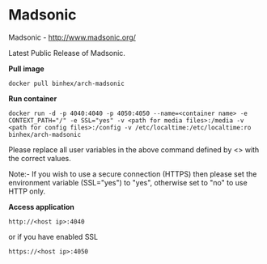 Madsonic
=========

Madsonic - http://www.madsonic.org/

Latest Public Release of Madsonic.

**Pull image**

```
docker pull binhex/arch-madsonic
```

**Run container**

```
docker run -d -p 4040:4040 -p 4050:4050 --name=<container name> -e CONTEXT_PATH="/" -e SSL="yes" -v <path for media files>:/media -v <path for config files>:/config -v /etc/localtime:/etc/localtime:ro binhex/arch-madsonic
```

Please replace all user variables in the above command defined by <> with the correct values.

Note:- If you wish to use a secure connection (HTTPS) then please set the environment variable (SSL="yes") to "yes", otherwise set to "no" to use HTTP only.

**Access application**

```
http://<host ip>:4040
```

or if you have enabled SSL

```
https://<host ip>:4050
```